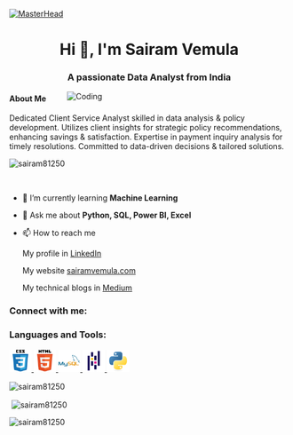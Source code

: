 [![MasterHead](https://www.saglobal.com/media/zoo/images/workforce-analytics-advantages-in-project-based-businesses-inside-banner_b80aa3418e9473e793f9d29f61a2ae44.jpg)](https://Sairam81250.io)
<h1 align="center">Hi 👋, I'm Sairam Vemula</h1>
<h3 align="center">A passionate Data Analyst from India</h3>
<img align="right" alt="Coding" width="400" src="https://sithcomputers.com/wp-content/uploads/2023/03/Data-Science.gif")>

<h4>About Me</h4>

Dedicated Client Service Analyst skilled in data analysis &amp; policy development. Utilizes client insights for strategic policy recommendations, enhancing savings &amp; satisfaction. Expertise in payment inquiry analysis for timely resolutions. Committed to data-driven decisions &amp; tailored solutions.

<p align="left"> <img src="https://komarev.com/ghpvc/?username=sairam81250&label=Profile%20views&color=0e75b6&style=flat" alt="sairam81250" /> </p>

<p align="left"> <a href="https://twitter.com/" target="blank"><img src="https://img.shields.io/twitter/follow/?logo=twitter&style=for-the-badge" alt="" /></a> </p>

- 🌱 I’m currently learning **Machine Learning**

- 💬 Ask me about **Python, SQL, Power BI, Excel**

- 📫 How to reach me <p>My profile in [LinkedIn](https://www.linkedin.com/in/sairam-vemula-5bb065170)</p>
                      <p> My website [sairamvemula.com](https://sites.google.com/view/sairamvemula/home)</p>
                      <p> My technical blogs in [Medium](https://medium.com)</p>


<h3 align="left">Connect with me:</h3>
<p align="left">
</p>

<h3 align="left">Languages and Tools:</h3>
<p align="left"> <a href="https://www.w3schools.com/css/" target="_blank" rel="noreferrer"> <img src="https://raw.githubusercontent.com/devicons/devicon/master/icons/css3/css3-original-wordmark.svg" alt="css3" width="40" height="40"/> </a> <a href="https://www.w3.org/html/" target="_blank" rel="noreferrer"> <img src="https://raw.githubusercontent.com/devicons/devicon/master/icons/html5/html5-original-wordmark.svg" alt="html5" width="40" height="40"/> </a> <a href="https://www.mysql.com/" target="_blank" rel="noreferrer"> <img src="https://raw.githubusercontent.com/devicons/devicon/master/icons/mysql/mysql-original-wordmark.svg" alt="mysql" width="40" height="40"/> </a> <a href="https://pandas.pydata.org/" target="_blank" rel="noreferrer"> <img src="https://raw.githubusercontent.com/devicons/devicon/2ae2a900d2f041da66e950e4d48052658d850630/icons/pandas/pandas-original.svg" alt="pandas" width="40" height="40"/> </a> <a href="https://www.python.org" target="_blank" rel="noreferrer"> <img src="https://raw.githubusercontent.com/devicons/devicon/master/icons/python/python-original.svg" alt="python" width="40" height="40"/> </a> </p>

<p><img align="center" src="https://github-readme-streak-stats.herokuapp.com/?user=sairam81250&" alt="sairam81250" /></p>

<p>&nbsp;<img align="center" src="https://github-readme-stats.vercel.app/api?username=sairam81250&show_icons=true&locale=en" alt="sairam81250" /></p>


<p><img align="left" src="https://github-readme-stats.vercel.app/api/top-langs?username=sairam81250&show_icons=true&locale=en&layout=compact" alt="sairam81250" /></p>





